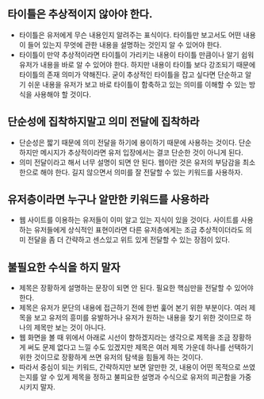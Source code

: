 ## 타이틀은 추상적이지 않아야 한다.
- 타이틀은 유저에게 무슨 내용인지 알려주는 표식이다. 타이틀만 보고서도 어떤 내용이 들어 있는지 무엇에 관한 내용을 설명하는 것인지 알 수 있어야 한다.
- 타이틀이 만약 추상적이라면 타이틀이 가리키는 내용이 타이틀 만큼이나 알기 쉽워 유저가 내용을 바로 알 수 있어야 한다. 하지만 내용이 타이틀 보다 강조되기 때문에 타이틀의 존재 의미가 약해진다. 굳이 추상적인 타이틀을 잡고 싶다면 단순하고 알기 쉬운 내용을 유저가 보고 바로 타이틀이 함축하고 있는 의미를 이해할 수 있는 방식을 사용해야 할 것이다.

## 단순성에 집착하지말고 의미 전달에 집착하라
- 단순성은 짧기 때문에 의미 전달을 하기에 용이하기 때문에 사용하는 것이다. 단순하지만 메시지가 추상적이라면 유저 입장에서는 결코 단순한 것이 아니게 된다.
- 의미 전달이라고 해서 너무 설명이 되면 안 된다. 웹이란 것은 유저의 부담감을 최소한으로 해야 한다. 길지 않으면서 의미를 잘 전달할 수 있는 키워드를 사용하자.

## 유저층이라면 누구나 알만한 키워드를 사용하라
- 웹 사이트를 이용하는 유저들이 이미 알고 있는 지식이 있을 것이다. 사이트를 사용하는 유저들에게 상식적인 표현이라면 다른 유저층에게는 조금 추상적이더라도 의미 전달을 좀 더 간략하고 센스있고 위트 있게 전달할 수 있는 장점이 있다.

## 불필요한 수식을 하지 말자
- 제목은 장황하게 설명하는 문장이 되면 안 된다. 필요한 핵심만을 전달할 수 있어야 한다.
- 제목은 유저가 문단의 내용에 접근하기 전에 한번 훑어 본기 위한 부분이다. 여러 제목을 보고 유저의 흥미를 유발하거나 유저가 원하는 내용을 찾기 위한 것이므로 하나의 제목만 보는 것이 아니다.
- 웹 화면을 볼 때 위에서 아래로 시선이 향하겠지라는 생각으로 제목을 조금 장황하게 써도 문제 없다고 느낄 수도 있겠지만 제목은 여러 제목 가운데 하나를 선택하기 위한 것이므로 장황하게 쓰면 유저의 탐색을 힘들게 하는 것이다.
- 따라서 중심이 되는 키워드, 간략하지만 보면 알만한 것, 내용이 어떤 목적으로 쓰였는지를 알 수 있게 제목을 정하고 불피요한 설명과 수식으로 유저의 피곤함을 가중시키지 말자.
